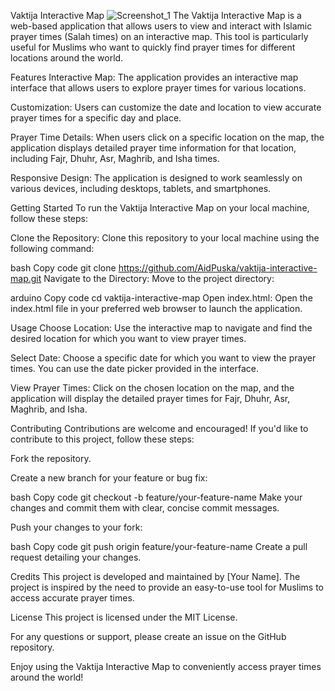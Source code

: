 Vaktija Interactive Map
![Screenshot_1](https://github.com/AidPuska/vaktija-interactive-map/assets/108176604/3538a6d7-6b18-4b35-8755-162bc230bb04)
The Vaktija Interactive Map is a web-based application that allows users to view and interact with Islamic prayer times (Salah times) on an interactive map. This tool is particularly useful for Muslims who want to quickly find prayer times for different locations around the world.

Features
Interactive Map: The application provides an interactive map interface that allows users to explore prayer times for various locations.

Customization: Users can customize the date and location to view accurate prayer times for a specific day and place.

Prayer Time Details: When users click on a specific location on the map, the application displays detailed prayer time information for that location, including Fajr, Dhuhr, Asr, Maghrib, and Isha times.

Responsive Design: The application is designed to work seamlessly on various devices, including desktops, tablets, and smartphones.

Getting Started
To run the Vaktija Interactive Map on your local machine, follow these steps:

Clone the Repository: Clone this repository to your local machine using the following command:

bash
Copy code
git clone https://github.com/AidPuska/vaktija-interactive-map.git
Navigate to the Directory: Move to the project directory:

arduino
Copy code
cd vaktija-interactive-map
Open index.html: Open the index.html file in your preferred web browser to launch the application.

Usage
Choose Location: Use the interactive map to navigate and find the desired location for which you want to view prayer times.

Select Date: Choose a specific date for which you want to view the prayer times. You can use the date picker provided in the interface.

View Prayer Times: Click on the chosen location on the map, and the application will display the detailed prayer times for Fajr, Dhuhr, Asr, Maghrib, and Isha.

Contributing
Contributions are welcome and encouraged! If you'd like to contribute to this project, follow these steps:

Fork the repository.

Create a new branch for your feature or bug fix:

bash
Copy code
git checkout -b feature/your-feature-name
Make your changes and commit them with clear, concise commit messages.

Push your changes to your fork:

bash
Copy code
git push origin feature/your-feature-name
Create a pull request detailing your changes.

Credits
This project is developed and maintained by [Your Name]. The project is inspired by the need to provide an easy-to-use tool for Muslims to access accurate prayer times.

License
This project is licensed under the MIT License.

For any questions or support, please create an issue on the GitHub repository.

Enjoy using the Vaktija Interactive Map to conveniently access prayer times around the world!
